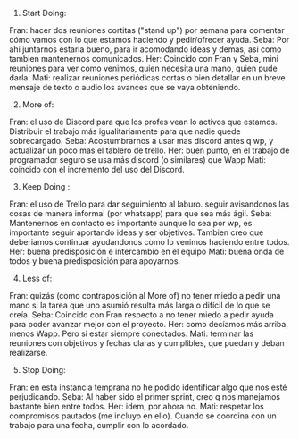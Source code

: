 <!-- La retrospectiva
A esta altura ya tenemos un sprint terminado. Eso quiere decir que tienen evidencia de cómo
funcionó el grupo durante estas semanas y es un muy buen momento para hacer un análisis.
La retrospectiva se centra en mejorar como equipo. Los invitamos a que implementen la
dinámica de la estrella de mar que busca resaltar aquello que hay que:
1. Comenzar a hacer.
2. Hacer más.
3. Continuar haciendo.
4. Hacer menos.
5. Dejar de hacer.
Pueden leer más sobre esta ceremonia aquí: https://proyectosagiles.org/2009/06/14/retrospectiva-estrella-mar-starfish-retrospective-scrum/ -->

<!-- lo siguiente son las partes de la "estrella de mar", cada uno agregue lo que le parezca en cada ítem: -->

1. Start Doing: 
<!-- Aquí van todas aquellas cosas innovadoras o que por cierta curiosidad queremos probar. O tal vez son soluciones comprobadas que notamos que deberíamos usar. Por ejemplo usar una wiki para la comunicación o repositorio interno. -->
Fran: hacer dos reuniones cortitas ("stand up") por semana para comentar cómo vamos con lo que estamos haciendo y pedir/ofrecer ayuda.
Seba: Por ahi juntarnos estaria bueno, para ir acomodando ideas y demas, asi como tambien mantenernos comunicados.
Her: Coincido con Fran y Seba, mini reuniones para ver como venimos, quien necesita una mano, quien pude darla.
Mati: realizar reuniones periódicas cortas o bien detallar en un breve mensaje de texto o audio los avances que se vaya obteniendo.

2. More of: 
<!-- Este paso personalmente considero que será alimentado por el anterior en las siguiente retrospectiva (espero). Es decir que los [Start Doing] se convertirán en [More of]. Esto significa aquellas cosas que estamos usando o haciendo y que queremos que mejoren. Son practicas que creemos que requiere mas refinamiento y que nos gustan mucho por ello hay que darles mas. -->
Fran: el uso de Discord para que los profes vean lo activos que estamos. Distribuir el trabajo más igualitariamente para que nadie  quede sobrecargado.
Seba: Acostumbrarnos a usar mas discord antes q wp, y actualizar un poco mas el tablero de trello.
Her: buen punto, en el trabajo de programador seguro se usa más discord (o similares) que Wapp
Mati: coincido con el incremento del uso del Discord. 
 
3. Keep Doing : 
<!-- Como secuencia lógica aquello que fue un [More of] llegaría a un nivel de maduración y se convertirá en [Keep Doing]. Es aquello que venimos haciendo y que nos brinda valor. Debemos seguir haciéndolo pero no será preocupación mejorarlo. Está bien como esta. -->
Fran: el uso de Trello para dar seguimiento al laburo. seguir avisandonos las cosas de manera informal (por whatsapp) para que sea más ágil.
Seba: Mantenernos en contacto es importante aunque lo sea por wp, es importante seguir aportando ideas y ser objetivos. Tambien creo que deberiamos continuar ayudandonos como lo venimos haciendo entre todos.
Her: buena predisposición e intercambio en el equipo
Mati: buena onda de todos y buena predisposición para apoyarnos.

4. Less of: 
<!-- En este punto ponemos aquello que tal vez en una retrospectiva fue [Start Doing] pero no nos genero el valor que queriamos. Aquello que intentamos pero no nos dan tanto beneficio como se esperaba. Está bien, démosle como una segunda oportunidad, pero no esta en nuestras prioridades. Tal vez no nos funcione. También puede ser el quitar una parte de una práctica como el reporte de horas mensual o cosas por el estilo, es decir, obligatorias de cumplir pero no nos aportan valor. Y es ahí donde seguimos con el -->
Fran: quizás (como contraposición al More of) no tener miedo a pedir una mano si la tarea que uno asumió resulta más larga o difícil de lo que se creía.
Seba: Coincido con Fran respecto a no tener miedo a pedir ayuda para poder avanzar mejor con el proyecto.
Her: como decíamos más arriba, menos Wapp. Pero si estar siempre conectados.
Mati: terminar las reuniones con objetivos y fechas claras y cumplibles, que puedan y deban realizarse.

5. Stop Doing:
 <!-- En este punto exponemos aquellas practicas que a pesar de ser [Less of] pues podemos eliminarlas. Cuando el equipo ve que no le da valor o simplemente no le gusta una practica puede optar por eliminarla. -->
 
 Fran: en esta instancia temprana no he podido identificar algo que nos esté perjudicando.
 Seba: Al haber sido el primer sprint, creo q nos manejamos bastante bien entre todos.
 Her: idem, por ahora no.
 Mati: respetar los compromisos pautados (me incluyo en ello). Cuando se coordina con un trabajo para una fecha, cumplir con lo acordado.